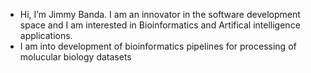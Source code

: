 -  Hi, I’m Jimmy Banda. I am an innovator in the software development space and I am interested in Bioinformatics and Artifical intelligence applications.
-  I am into development of bioinformatics pipelines for processing of molucular biology datasets
<!---
JimmyXtesla/JimmyXtesla is a ✨ special ✨ repository because its `README.md` (this file) appears on your GitHub profile.
You can click the Preview link to take a look at your changes.
--->
